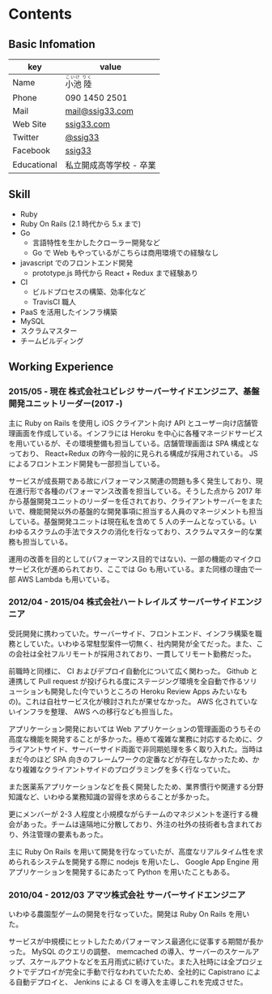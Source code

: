 # Contents
## Basic Infomation

key | value
------------- | -------------
Name | <ruby><rb>小池 陸<rb><rt>こいけ りく</rt></ruby>
Phone | 090 1450 2501
Mail | mail@ssig33.com
Web Site | [ssig33.com](http://ssig33.com)
Twitter | [@ssig33](http://twitter.com/ssig33)
Facebook | [ssig33](http://facebook.com/ssig33)
Educational | 私立開成高等学校 - 卒業


## Skill
- Ruby 
- Ruby On Rails (2.1 時代から 5.x まで)
- Go
  - 言語特性を生かしたクローラー開発など
  - Go で Web もやっているがこちらは商用環境での経験なし
- javascript でのフロントエンド開発
  - prototype.js 時代から React + Redux まで経験あり
- CI
  - ビルドプロセスの構築、効率化など
  - TravisCI 職人
- PaaS を活用したインフラ構築
- MySQL
- スクラムマスター
- チームビルディング

## Working Experience
### 2015/05 - 現在 株式会社ユビレジ サーバーサイドエンジニア、基盤開発ユニットリーダー(2017 -)
主に Ruby on Rails を使用し iOS クライアント向け API とユーザー向け店舗管理画面を作成している。インフラには Heroku を中心に各種マネージドサービスを用いているが、その環境整備も担当している。店舗管理画面は SPA 構成となっており、 React+Redux の昨今一般的に見られる構成が採用されている。 JS によるフロントエンド開発も一部担当している。

サービスが成長期である故にパフォーマンス関連の問題も多く発生しており、現在進行形で各種のパフォーマンス改善を担当している。そうした点から 2017 年から基盤開発ユニットのリーダーを任されており、クライアントサーバーをまたいで、機能開発以外の基盤的な開発事項に担当する人員のマネージメントも担当している。基盤開発ユニットは現在私を含めて 5 人のチームとなっている。いわゆるスクラムの手法でタスクの消化を行なっており、スクラムマスター的な業務も担当している。

運用の改善を目的として(パフォーマンス目的ではない)、一部の機能のマイクロサービス化が進められており、ここでは Go も用いている。また同様の理由で一部 AWS Lambda も用いている。

### 2012/04 - 2015/04 株式会社ハートレイルズ サーバーサイドエンジニア
受託開発に携わっていた。サーバーサイド、フロントエンド、インフラ構築を職務としていた。いわゆる常駐型案件一切無く、社内開発が全てだった。また、この会社は全社フルリモートが採用されており、一貫してリモート勤務だった。

前職時と同様に、 CI およびデプロイ自動化について広く関わった。 Github と連携して  Pull request が投げられる度にステージング環境を全自動で作るソリューションも開発した(今でいうところの Heroku Review Apps みたいなもの)。これは自社サービス化が検討されたが果せなかった。 AWS 化されていないインフラを整理、 AWS への移行なども担当した。

アプリケーション開発においては Web アプリケーションの管理画面のうちその高度な機能を開発することが多かった。極めて複雑な業務に対応するために、クライアントサイド、サーバーサイド両面で非同期処理を多く取り入れた。当時はまだ今のほど SPA 向きのフレームワークの定番などが存在しなかったため、かなり複雑なクライアントサイドのプログラミングを多く行なっていた。

また医薬系アプリケーションなどを長く開発したため、業界慣行や関連する分野知識など、いわゆる業務知識の習得を求めらることが多かった。

更にメンバーが 2-3 人程度と小規模ながらチームのマネジメントを遂行する機会があった。チームは遠隔地に分散しており、外注の社外の技術者も含まれており、外注管理の要素もあった。

主に Ruby On Rails を用いて開発を行なっていたが、高度なリアルタイム性を求められるシステムを開発する際に nodejs を用いたし、 Google App Engine 用アプリケーションを開発するにあたって Python を用いたこともある。

### 2010/04 - 2012/03 アマツ株式会社 サーバーサイドエンジニア
いわゆる農園型ゲームの開発を行なっていた。開発は Ruby On Rails を用いた。

サービスが中規模にヒットしたためパフォーマンス最適化に従事する期間が長かった。 MySQL のクエリの調整、 memcached の導入、サーバーのスケールアップ、スケールアウトなどを五月雨式に続けていた。また入社時には全プロジェクトでデプロイが完全に手動で行なわれていたため、全社的に Capistrano による自動デプロイと、 Jenkins による CI を導入を主導しこれを完成させた。
